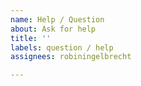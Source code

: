 ```yaml
---
name: Help / Question
about: Ask for help
title: ''
labels: question / help
assignees: robiningelbrecht

---
```



